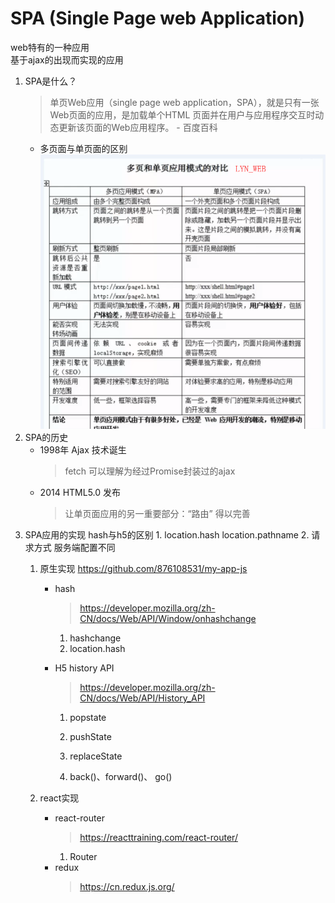 # SPA (Single Page web Application)
web特有的一种应用  
基于ajax的出现而实现的应用  
1. SPA是什么？  
    >单页Web应用（single page web application，SPA），就是只有一张Web页面的应用，是加载单个HTML 页面并在用户与应用程序交互时动态更新该页面的Web应用程序。 - 百度百科
    - 多页面与单页面的区别
    ![](https://github.com/876108531/my-app/blob/dev_0.1_add_router/src/image/diff.png)
2. SPA的历史
    - 1998年 Ajax 技术诞生  
      >fetch 可以理解为经过Promise封装过的ajax
    - 2014 HTML5.0 发布
      >让单页面应用的另一重要部分：“路由” 得以完善
3. SPA应用的实现
    hash与h5的区别 
        1. location.hash  location.pathname
        2. 请求方式 服务端配置不同
    1. 原生实现  https://github.com/876108531/my-app-js
       - hash
         >https://developer.mozilla.org/zh-CN/docs/Web/API/Window/onhashchange
          1. hashchange
          2. location.hash
    
       - H5 history API
         >https://developer.mozilla.org/zh-CN/docs/Web/API/History_API 
          1. popstate
          
          2. pushState
          3. replaceState
          4. back()、forward()、 go()
          
       
    2. react实现  
        - react-router
            > https://reacttraining.com/react-router/
            1. Router
        - redux
            > https://cn.redux.js.org/
            
            
